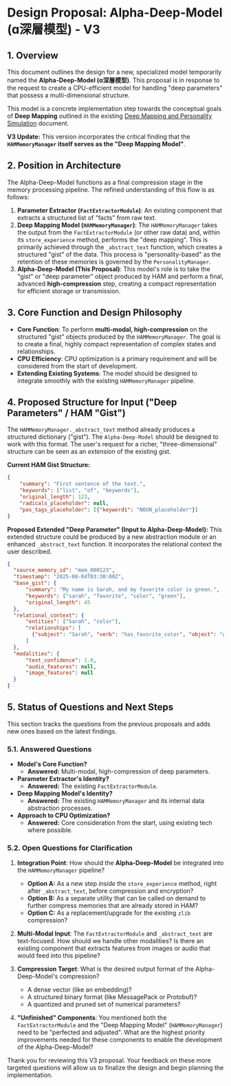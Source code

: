 # Design Proposal: Alpha-Deep-Model (ɑ深層模型) - V3

## 1. Overview

This document outlines the design for a new, specialized model temporarily named the **Alpha-Deep-Model (ɑ深層模型)**. This proposal is in response to the request to create a CPU-efficient model for handling "deep parameters" that possess a multi-dimensional structure.

This model is a concrete implementation step towards the conceptual goals of **Deep Mapping** outlined in the existing [Deep Mapping and Personality Simulation](./deep-mapping-personality.md) document.

**V3 Update:** This version incorporates the critical finding that the **`HAMMemoryManager` itself serves as the "Deep Mapping Model"**.

## 2. Position in Architecture

The Alpha-Deep-Model functions as a final compression stage in the memory processing pipeline. The refined understanding of this flow is as follows:

1.  **Parameter Extractor (`FactExtractorModule`)**: An existing component that extracts a structured list of "facts" from raw text.
2.  **Deep Mapping Model (`HAMMemoryManager`)**: The `HAMMemoryManager` takes the output from the `FactExtractorModule` (or other raw data) and, within its `store_experience` method, performs the "deep mapping". This is primarily achieved through the `_abstract_text` function, which creates a structured "gist" of the data. This process is "personality-based" as the retention of these memories is governed by the `PersonalityManager`.
3.  **Alpha-Deep-Model (This Proposal)**: This model's role is to take the "gist" or "deep parameter" object produced by HAM and perform a final, advanced **high-compression** step, creating a compact representation for efficient storage or transmission.

## 3. Core Function and Design Philosophy

*   **Core Function**: To perform **multi-modal, high-compression** on the structured "gist" objects produced by the `HAMMemoryManager`. The goal is to create a final, highly compact representation of complex states and relationships.
*   **CPU Efficiency**: CPU optimization is a primary requirement and will be considered from the start of development.
*   **Extending Existing Systems**: The model should be designed to integrate smoothly with the existing `HAMMemoryManager` pipeline.

## 4. Proposed Structure for Input ("Deep Parameters" / HAM "Gist")

The `HAMMemoryManager._abstract_text` method already produces a structured dictionary ("gist"). The `Alpha-Deep-Model` should be designed to work with this format. The user's request for a richer, "three-dimensional" structure can be seen as an *extension* of the existing gist.

**Current HAM Gist Structure:**
```json
{
    "summary": "First sentence of the text.",
    "keywords": ["list", "of", "keywords"],
    "original_length": 123,
    "radicals_placeholder": null,
    "pos_tags_placeholder": [{"keyword1": "NOUN_placeholder"}]
}
```

**Proposed Extended "Deep Parameter" (Input to Alpha-Deep-Model):**
This extended structure could be produced by a new abstraction module or an enhanced `_abstract_text` function. It incorporates the relational context the user described.

```json
{
  "source_memory_id": "mem_000123",
  "timestamp": "2025-08-04T03:30:00Z",
  "base_gist": {
      "summary": "My name is Sarah, and my favorite color is green.",
      "keywords": ["sarah", "favorite", "color", "green"],
      "original_length": 45
  },
  "relational_context": {
      "entities": ["Sarah", "color"],
      "relationships": [
        {"subject": "Sarah", "verb": "has_favorite_color", "object": "green", "confidence": 0.98}
      ]
  },
  "modalities": {
      "text_confidence": 1.0,
      "audio_features": null,
      "image_features": null
  }
}
```

## 5. Status of Questions and Next Steps

This section tracks the questions from the previous proposals and adds new ones based on the latest findings.

### 5.1. Answered Questions

*   **Model's Core Function?**
    *   **Answered:** Multi-modal, high-compression of deep parameters.
*   **Parameter Extractor's Identity?**
    *   **Answered:** The existing `FactExtractorModule`.
*   **Deep Mapping Model's Identity?**
    *   **Answered:** The existing `HAMMemoryManager` and its internal data abstraction processes.
*   **Approach to CPU Optimization?**
    *   **Answered:** Core consideration from the start, using existing tech where possible.

### 5.2. Open Questions for Clarification

1.  **Integration Point**: How should the **Alpha-Deep-Model** be integrated into the `HAMMemoryManager` pipeline?
    *   **Option A:** As a new step *inside* the `store_experience` method, right after `_abstract_text`, before compression and encryption?
    *   **Option B:** As a separate utility that can be called on demand to further compress memories that are already stored in HAM?
    *   **Option C:** As a replacement/upgrade for the existing `zlib` compression?

2.  **Multi-Modal Input**: The `FactExtractorModule` and `_abstract_text` are text-focused. How should we handle other modalities? Is there an existing component that extracts features from images or audio that would feed into this pipeline?

3.  **Compression Target**: What is the desired output format of the Alpha-Deep-Model's compression?
    *   A dense vector (like an embedding)?
    *   A structured binary format (like MessagePack or Protobuf)?
    *   A quantized and pruned set of numerical parameters?

4.  **"Unfinished" Components**: You mentioned both the `FactExtractorModule` and the "Deep Mapping Model" (`HAMMemoryManager`) need to be "perfected and adjusted". What are the highest priority improvements needed for these components to enable the development of the Alpha-Deep-Model?

Thank you for reviewing this V3 proposal. Your feedback on these more targeted questions will allow us to finalize the design and begin planning the implementation.
